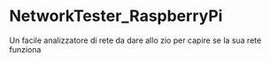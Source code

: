 # NetworkTester_RaspberryPi
Un facile analizzatore di rete da dare allo zio per capire se la sua rete funziona
